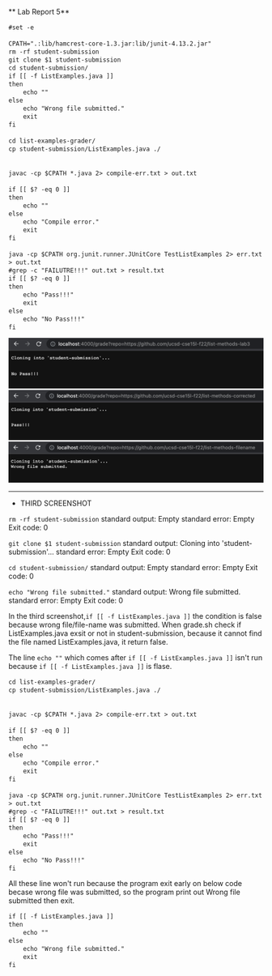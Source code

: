 ** Lab Report 5**
```
#set -e

CPATH=".:lib/hamcrest-core-1.3.jar:lib/junit-4.13.2.jar"
rm -rf student-submission
git clone $1 student-submission
cd student-submission/
if [[ -f ListExamples.java ]]
then 
    echo ""
else
    echo "Wrong file submitted."
    exit
fi

cd list-examples-grader/
cp student-submission/ListExamples.java ./


javac -cp $CPATH *.java 2> compile-err.txt > out.txt

if [[ $? -eq 0 ]]
then 
    echo ""
else 
    echo "Compile error."
    exit
fi

java -cp $CPATH org.junit.runner.JUnitCore TestListExamples 2> err.txt > out.txt
#grep -c "FAILUTRE!!!" out.txt > result.txt
if [[ $? -eq 0 ]]
then 
    echo "Pass!!!"
    exit
else 
    echo "No Pass!!!"
fi

```
![image](image/lab5-1.png)
![image](image/lab5-2.png)
![image](image/lab5-3.png)

---
* THIRD SCREENSHOT


`rm -rf student-submission`        standard output: Empty                                     standard error: Empty Exit code: 0

`git clone $1 student-submission`  standard output: Cloning into 'student-submission'...      standard error: Empty Exit code: 0

`cd student-submission/`           standard output: Empty                                     standard error: Empty Exit code: 0

`echo "Wrong file submitted."`     standard output: Wrong file submitted.                     standard error: Empty Exit code: 0


In the third screenshot,`if [[ -f ListExamples.java ]]` the condition is false because wrong file/file-name was submitted. When grade.sh check if ListExamples.java exsit or not in student-submission, because it cannot find the file named ListExamples.java, it return false.


The line `echo ""` which comes after `if [[ -f ListExamples.java ]]` isn't run because `if [[ -f ListExamples.java ]]` is flase.
```
cd list-examples-grader/
cp student-submission/ListExamples.java ./


javac -cp $CPATH *.java 2> compile-err.txt > out.txt

if [[ $? -eq 0 ]]
then 
    echo ""
else 
    echo "Compile error."
    exit
fi

java -cp $CPATH org.junit.runner.JUnitCore TestListExamples 2> err.txt > out.txt
#grep -c "FAILUTRE!!!" out.txt > result.txt
if [[ $? -eq 0 ]]
then 
    echo "Pass!!!"
    exit
else 
    echo "No Pass!!!"
fi
```
All these line won't run because the program exit early on below code becase wrong file was submitted, so the program print out Wrong file submitted then exit.
```
if [[ -f ListExamples.java ]]
then 
    echo ""
else
    echo "Wrong file submitted."
    exit
fi
```
